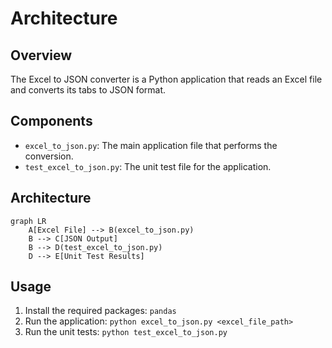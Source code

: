 # Architecture
## Overview
The Excel to JSON converter is a Python application that reads an Excel file and converts its tabs to JSON format.

## Components
- `excel_to_json.py`: The main application file that performs the conversion.
- `test_excel_to_json.py`: The unit test file for the application.

## Architecture
```mermaid
graph LR
    A[Excel File] --> B(excel_to_json.py)
    B --> C[JSON Output]
    B --> D(test_excel_to_json.py)
    D --> E[Unit Test Results]
```
## Usage
1. Install the required packages: `pandas`
2. Run the application: `python excel_to_json.py <excel_file_path>`
3. Run the unit tests: `python test_excel_to_json.py`